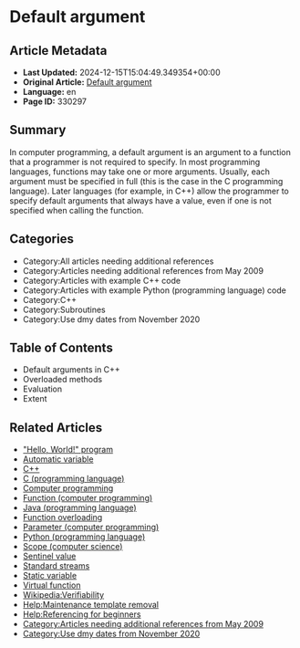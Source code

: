 # Default argument

## Article Metadata

- **Last Updated:** 2024-12-15T15:04:49.349354+00:00
- **Original Article:** [Default argument](https://en.wikipedia.org/wiki/Default_argument)
- **Language:** en
- **Page ID:** 330297

## Summary

In computer programming, a default argument is an argument to a function that a programmer is not required to specify.
In most programming languages, functions may take one or more arguments. Usually, each argument must be specified in full (this is the case in the C programming language). Later languages (for example, in C++) allow the programmer to specify default arguments that always have a value, even if one is not specified when calling the function.

## Categories

- Category:All articles needing additional references
- Category:Articles needing additional references from May 2009
- Category:Articles with example C++ code
- Category:Articles with example Python (programming language) code
- Category:C++
- Category:Subroutines
- Category:Use dmy dates from November 2020

## Table of Contents

- Default arguments in C++
- Overloaded methods
- Evaluation
- Extent

## Related Articles

- ["Hello, World!" program](https://en.wikipedia.org/wiki/%22Hello,_World!%22_program)
- [Automatic variable](https://en.wikipedia.org/wiki/Automatic_variable)
- [C++](https://en.wikipedia.org/wiki/C%2B%2B)
- [C (programming language)](https://en.wikipedia.org/wiki/C_(programming_language))
- [Computer programming](https://en.wikipedia.org/wiki/Computer_programming)
- [Function (computer programming)](https://en.wikipedia.org/wiki/Function_(computer_programming))
- [Java (programming language)](https://en.wikipedia.org/wiki/Java_(programming_language))
- [Function overloading](https://en.wikipedia.org/wiki/Function_overloading)
- [Parameter (computer programming)](https://en.wikipedia.org/wiki/Parameter_(computer_programming))
- [Python (programming language)](https://en.wikipedia.org/wiki/Python_(programming_language))
- [Scope (computer science)](https://en.wikipedia.org/wiki/Scope_(computer_science))
- [Sentinel value](https://en.wikipedia.org/wiki/Sentinel_value)
- [Standard streams](https://en.wikipedia.org/wiki/Standard_streams)
- [Static variable](https://en.wikipedia.org/wiki/Static_variable)
- [Virtual function](https://en.wikipedia.org/wiki/Virtual_function)
- [Wikipedia:Verifiability](https://en.wikipedia.org/wiki/Wikipedia:Verifiability)
- [Help:Maintenance template removal](https://en.wikipedia.org/wiki/Help:Maintenance_template_removal)
- [Help:Referencing for beginners](https://en.wikipedia.org/wiki/Help:Referencing_for_beginners)
- [Category:Articles needing additional references from May 2009](https://en.wikipedia.org/wiki/Category:Articles_needing_additional_references_from_May_2009)
- [Category:Use dmy dates from November 2020](https://en.wikipedia.org/wiki/Category:Use_dmy_dates_from_November_2020)

